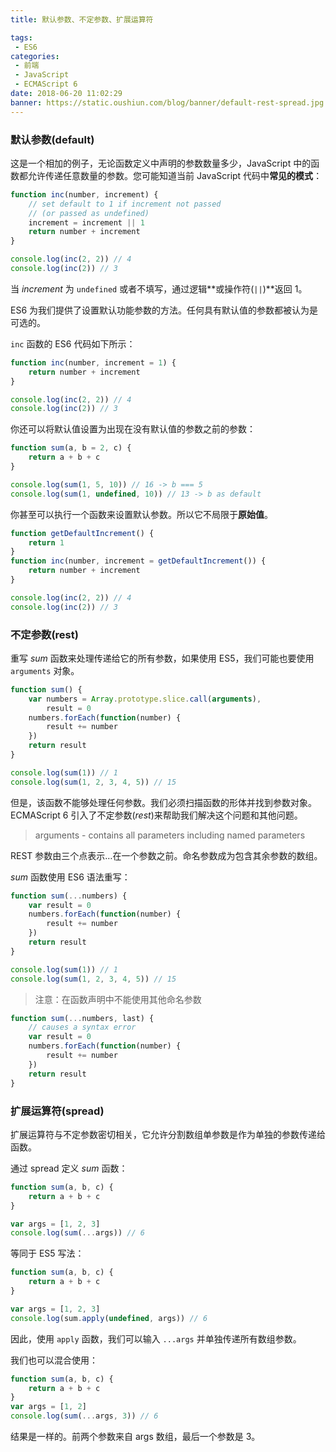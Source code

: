```yaml
---
title: 默认参数、不定参数、扩展运算符

tags:
 - ES6
categories:
 - 前端
 - JavaScript
 - ECMAScript 6
date: 2018-06-20 11:02:29
banner: https://static.oushiun.com/blog/banner/default-rest-spread.jpg
---
```


### 默认参数(default)

这是一个相加的例子，无论函数定义中声明的参数数量多少，JavaScript 中的函数都允许传递任意数量的参数。您可能知道当前 JavaScript 代码中**常见的模式**：

``` javascript
function inc(number, increment) {
    // set default to 1 if increment not passed
    // (or passed as undefined)
    increment = increment || 1
    return number + increment
}

console.log(inc(2, 2)) // 4
console.log(inc(2)) // 3
```

<!-- more -->

当 _increment_ 为 `undefined` 或者不填写，通过逻辑**或操作符(`||`)**返回 1。

ES6 为我们提供了设置默认功能参数的方法。任何具有默认值的参数都被认为是可选的。

`inc` 函数的 ES6 代码如下所示：

``` javascript
function inc(number, increment = 1) {
    return number + increment
}

console.log(inc(2, 2)) // 4
console.log(inc(2)) // 3
```

你还可以将默认值设置为出现在没有默认值的参数之前的参数：

``` javascript
function sum(a, b = 2, c) {
    return a + b + c
}

console.log(sum(1, 5, 10)) // 16 -> b === 5
console.log(sum(1, undefined, 10)) // 13 -> b as default
```

你甚至可以执行一个函数来设置默认参数。所以它不局限于**原始值**。

``` javascript
function getDefaultIncrement() {
    return 1
}
function inc(number, increment = getDefaultIncrement()) {
    return number + increment
}

console.log(inc(2, 2)) // 4
console.log(inc(2)) // 3
```

### 不定参数(rest)

重写 _sum_ 函数来处理传递给它的所有参数，如果使用 ES5，我们可能也要使用 `arguments` 对象。

``` javascript
function sum() {
    var numbers = Array.prototype.slice.call(arguments),
        result = 0
    numbers.forEach(function(number) {
        result += number
    })
    return result
}

console.log(sum(1)) // 1
console.log(sum(1, 2, 3, 4, 5)) // 15
```

但是，该函数不能够处理任何参数。我们必须扫描函数的形体并找到参数对象。
ECMAScript 6 引入了不定参数(_rest_)来帮助我们解决这个问题和其他问题。

> arguments - contains all parameters including named parameters

REST 参数由三个点表示…在一个参数之前。命名参数成为包含其余参数的数组。

_sum_ 函数使用 ES6 语法重写：

``` javascript
function sum(...numbers) {
    var result = 0
    numbers.forEach(function(number) {
        result += number
    })
    return result
}

console.log(sum(1)) // 1
console.log(sum(1, 2, 3, 4, 5)) // 15
```

> 注意：在函数声明中不能使用其他命名参数

``` javascript
function sum(...numbers, last) {
    // causes a syntax error
    var result = 0
    numbers.forEach(function(number) {
        result += number
    })
    return result
}
```

### 扩展运算符(spread)

扩展运算符与不定参数密切相关，它允许分割数组单参数是作为单独的参数传递给函数。

通过 spread 定义 _sum_ 函数：

``` javascript
function sum(a, b, c) {
    return a + b + c
}

var args = [1, 2, 3]
console.log(sum(...args)) // 6
```

等同于 ES5 写法：

``` javascript
function sum(a, b, c) {
    return a + b + c
}

var args = [1, 2, 3]
console.log(sum.apply(undefined, args)) // 6
```

因此，使用 `apply` 函数，我们可以输入 `...args` 并单独传递所有数组参数。

我们也可以混合使用：

``` javascript
function sum(a, b, c) {
    return a + b + c
}
var args = [1, 2]
console.log(sum(...args, 3)) // 6
```

结果是一样的。前两个参数来自 args 数组，最后一个参数是 3。
